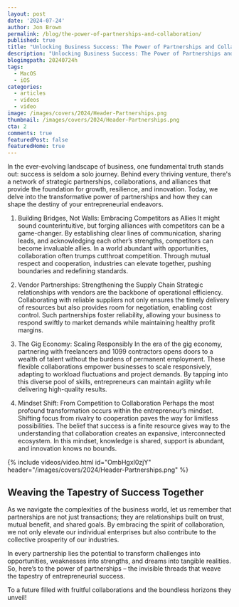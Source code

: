 ```yaml
---
layout: post
date: '2024-07-24'
author: Jon Brown
permalink: /blog/the-power-of-partnerships-and-collaboration/
published: true
title: "Unlocking Business Success: The Power of Partnerships and Collaboration!"
description: "Unlocking Business Success: The Power of Partnerships and Collaboration!"
blogimgpath: 20240724h
tags:
  - MacOS
  - iOS
categories:
  - articles
  - videos
  - video
image: /images/covers/2024/Header-Partnerships.png
thumbnail: /images/covers/2024/Header-Partnerships.png
cta: 2
comments: true
featuredPost: false
featuredHome: true
---
```

In the ever-evolving landscape of business, one fundamental truth stands out: success is seldom a solo journey. Behind every thriving venture, there's a network of strategic partnerships, collaborations, and alliances that provide the foundation for growth, resilience, and innovation. Today, we delve into the transformative power of partnerships and how they can shape the destiny of your entrepreneurial endeavors.

1. Building Bridges, Not Walls: Embracing Competitors as Allies
It might sound counterintuitive, but forging alliances with competitors can be a game-changer. By establishing clear lines of communication, sharing leads, and acknowledging each other’s strengths, competitors can become invaluable allies. In a world abundant with opportunities, collaboration often trumps cutthroat competition. Through mutual respect and cooperation, industries can elevate together, pushing boundaries and redefining standards.

2. Vendor Partnerships: Strengthening the Supply Chain
Strategic relationships with vendors are the backbone of operational efficiency. Collaborating with reliable suppliers not only ensures the timely delivery of resources but also provides room for negotiation, enabling cost control. Such partnerships foster reliability, allowing your business to respond swiftly to market demands while maintaining healthy profit margins.

3. The Gig Economy: Scaling Responsibly
In the era of the gig economy, partnering with freelancers and 1099 contractors opens doors to a wealth of talent without the burdens of permanent employment. These flexible collaborations empower businesses to scale responsively, adapting to workload fluctuations and project demands. By tapping into this diverse pool of skills, entrepreneurs can maintain agility while delivering high-quality results.

4. Mindset Shift: From Competition to Collaboration
Perhaps the most profound transformation occurs within the entrepreneur’s mindset. Shifting focus from rivalry to cooperation paves the way for limitless possibilities. The belief that success is a finite resource gives way to the understanding that collaboration creates an expansive, interconnected ecosystem. In this mindset, knowledge is shared, support is abundant, and innovation knows no bounds.

{% include videos/video.html id="OmbHgxI0zjY" header="/images/covers/2024/Header-Partnerships.png" %}


## Weaving the Tapestry of Success Together

As we navigate the complexities of the business world, let us remember that partnerships are not just transactions; they are relationships built on trust, mutual benefit, and shared goals. By embracing the spirit of collaboration, we not only elevate our individual enterprises but also contribute to the collective prosperity of our industries.

In every partnership lies the potential to transform challenges into opportunities, weaknesses into strengths, and dreams into tangible realities. So, here’s to the power of partnerships – the invisible threads that weave the tapestry of entrepreneurial success.

To a future filled with fruitful collaborations and the boundless horizons they unveil!